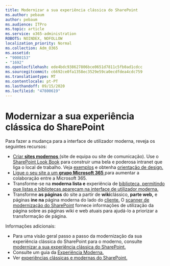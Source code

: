 ```yaml
---
title: Modernizar a sua experiência clássica do SharePoint
ms.author: pebaum
author: pebaum
ms.audience: ITPro
ms.topic: article
ms.service: o365-administration
ROBOTS: NOINDEX, NOFOLLOW
localization_priority: Normal
ms.collection: Adm_O365
ms.assetid:
- "9000153"
- "1692"
ms.openlocfilehash: ede4bdc938627806bce0651d7811c5fb0ad1cdcc
ms.sourcegitcommit: c6692ce0fa1358ec3529e59ca0ecdfdea4cdc759
ms.translationtype: MT
ms.contentlocale: pt-PT
ms.lasthandoff: 09/15/2020
ms.locfileid: "47800619"
---
```

# <a name="modernize-your-classic-sharepoint-experience"></a>Modernizar a sua experiência clássica do SharePoint

Para fazer a mudança para a interface de utilizador moderna, reveja os seguintes recursos:

- [Criar **sites modernos** ](https://support.office.com/article/create-a-team-site-in-sharepoint-ef10c1e7-15f3-42a3-98aa-b5972711777d) (site de equipa ou site de comunicação). Use o [SharePoint Look Book](https://lookbook.microsoft.com/assets/SharePoint_lookbook_2019.pdf) para construir uma bela e poderosa intranet que liga o local de trabalho. Veja [exemplos](https://lookbook.microsoft.com/) e obtenha [orientação de design.](https://spdesign.azurewebsites.net/)
- [Ligue o seu site a um **grupo Microsoft 365** ](https://docs.microsoft.com/sharepoint/dev/transform/modernize-connect-to-office365-group) para aumentar a colaboração entre a Microsoft 365.
- Transforme-se na **moderna lista e** experiência de [biblioteca, permitindo que listas e bibliotecas apareçam na interface de utilizador moderna.](https://docs.microsoft.com/sharepoint/dev/transform/modernize-userinterface-lists-and-libraries)
- Transforme **as páginas** do site a partir de **wiki**clássico, **parte web,** e páginas **ine na** página moderna do lado do [cliente.](https://docs.microsoft.com/sharepoint/dev/transform/modernize-userinterface-site-pages) O [scanner de modernização do SharePoint](https://docs.microsoft.com/sharepoint/dev/transform/modernize-scanner) fornece informações de utilização da página sobre as páginas wiki e web atuais para ajudá-lo a priorizar a transformação de página.

Informações adicionais:

- Para uma visão geral passo a passo da modernização da sua experiência clássica do SharePoint para o moderno, consulte [modernizar a sua experiência clássica do SharePoint.](https://docs.microsoft.com/sharepoint/dev/transform/modernize-classic-sites)
- Consulte um guia da [Experiência Moderna.](https://docs.microsoft.com/sharepoint/guide-to-sharepoint-modern-experience)
- Ver [experiências clássicas e modernas do SharePoint.](https://support.office.com/article/sharepoint-classic-and-modern-experiences-5725c103-505d-4a6e-9350-300d3ec7d73f)
